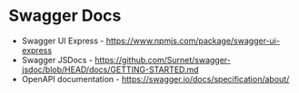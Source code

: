 # Swagger Docs

- Swagger UI Express - https://www.npmjs.com/package/swagger-ui-express
- Swagger JSDocs - https://github.com/Surnet/swagger-jsdoc/blob/HEAD/docs/GETTING-STARTED.md
- OpenAPI documentation - https://swagger.io/docs/specification/about/